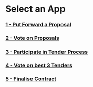 # Select an App

### [1 - Put Forward a Proposal](proposals/proposals/index.html) 

### [2 - Vote on Proposals](voting-system/index.html)

### [3 - Participate in Tender Process](https://shawry6.github.io/TenderMarket/frontend/index.html#)

### [4 - Vote on best 3 Tenders](voting-system/index.html)

### [5 - Finalise Contract](proposals/contracts/index.html)
